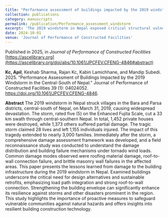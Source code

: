 ```yaml
---
title: "Performance assessment of buildings impacted by the 2019 windstorm in the Central-south of Nepal"
collection: publications
category: manuscripts
permalink: /publication/Performance_assessment_windstorm
excerpt: 'The 2019 windstorm in Nepal exposed critical structural vulnerabilities in rural housing, underscoring the urgent need for resilient building design and retrofitting to protect disaster-prone communities.'
date: 2024-10-01
venue: 'Journal of Performance of Constructed Facilities'
---
```


Published in 2025, in *Journal of Performance of Constructed Facilities* [https://ascelibrary.org](https://ascelibrary.org/doi/abs/10.1061/JPCFEV.CFENG-4846#abstract)

**Kc, Apil**, Keshab Sharma, Rajan Kc, Kabin Lamichhane, and Mandip Subedi. 2025. “Performance Assessment of Buildings Impacted by the 2019 Windstorm in the Central-South of Nepal.” Journal of Performance of Constructed Facilities 39 (1): 04024052. https://doi.org/10.1061/JPCFEV.CFENG-4846.

**Abstract**
The 2019 windstorm in Nepal struck villages in the Bara and Parsa districts, central-south of Nepal, on March 31, 2019, causing widespread devastation. The storm, rated five (5) on the Enhanced Fujita Scale, cut a 33 km swath through central-southern Nepal. In total, 1,452 private houses were destroyed, while 1,373 others suffered partial damage. The tragic storm claimed 28 lives and left 1,155 individuals injured. The impact of this tragedy extended to nearly 3,000 families. Immediately after the storm, a comprehensive damage assessment framework was developed, and a field reconnaissance study was conducted to understand the damage distribution and building failure mechanisms under tornado wind loads. Common damage modes observed were roofing material damage, roof-to-wall connection failure, and brittle masonry wall failures in the affected areas. This paper presents the lessons learned from damage to the building infrastructure during the 2019 windstorm in Nepal. Examined buildings underscore the critical need for design alternatives and sustainable retrofits, emphasizing load path integration and strong roof-to-wall connection. Strengthening the building envelope can significantly enhance its resilience against storms and other disasters prominent in the region. This study highlights the importance of proactive measures to safeguard vulnerable communities against natural hazards and offers insights into resilient building construction technology.
